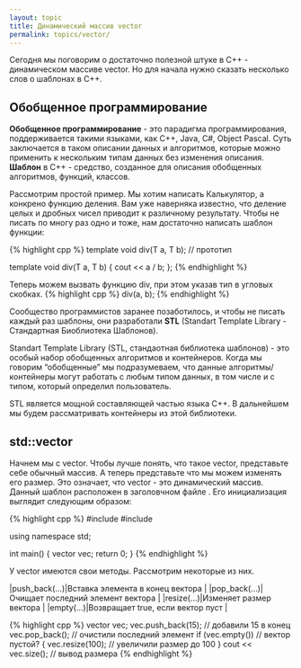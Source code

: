 ```yaml
---
layout: topic
title: Динамический массив vector
permalink: topics/vector/
---
```

Сегодня мы поговорим о достаточно полезной штуке в C++ - динамическом массиве vector. Но для начала нужно сказать несколько слов о шаблонах в С++.

## Обобщенное программирование 
**Обобщенное программирование** - это парадигма программирования, поддерживается такими языками, как C++, Java, C#, Object Pascal. Суть заключается в таком описании данных и алгоритмов, которые можно применить к нескольким типам данных без изменения описания. **Шаблон** в C++ - средство, созданное для описания обобщенных алгоритмов, функций, классов.

Рассмотрим простой пример. Мы хотим написать Калькулятор, а конкрено функцию деления. Вам уже наверняка известно, что деление целых и дробных чисел приводит к различному результату. Чтобы не писать по многу раз одно и тоже, нам достаточно написать шаблон функции:

{% highlight cpp %}
template<typename T>
void div(T a, T b); // прототип

template<typename T>
void div(T a, T b)
{
	cout <<  a / b;
};
{% endhighlight %}

Теперь можем вызвать функцию div, при этом указав тип в угловых скобках.
{% highlight cpp %}
div<double>(a, b);
{% endhighlight %}
  
Сообщество программистов заранее позаботилось, и чтобы не писать каждый раз шаблоны, они разработали **STL** (Standart Template Library - Стандартная Биоблиотека Шаблонов).

Standart Template Library (STL, стандаотная библиотека шаблонов) - это особый набор обобщенных алгоритмов и контейнеров. Когда мы говорим “обобщенные” мы подразумеваем, что данные алгоритмы/контейнеры могут работать с любым типом данных, в том числе и с типом, который определил пользователь.

STL является мощной составляющей частью языка C++. В дальнейшем мы будем рассматривать контейнеры из этой библиотеки.

## std::vector

Начнем мы с vector. Чтобы лучше понять, что такое vector, представьте себе обычный массив. А теперь представьте что мы можем изменять его размер. Это означает, что vector - это динамический массив. Данный шаблон расположен в заголовчном файле <vector>. Его инициализация выглядит следующим образом:
  
{% highlight cpp %}
#include <iostream>
#include <vector>

using namespace std;

int main()
{
	vector<int> vec;
	return 0;
}
{% endhighlight %}

У vector имеются свои методы. Рассмотрим некоторые из них.

|push_back(...)|Вставка элемента в конец вектора |
|pop_back(...)|Очищает последний элемент вектора |
|resize(...)|Изменяет размер вектора |
|empty(...)|Возвращает true, если вектор пуст |

{% highlight cpp %}
vector<int> vec;
vec.push_back(15); // добавили 15 в конец
vec.pop_back(); // очистили последний элемент
if (vec.empty()) // вектор пустой?
{
	vec.resize(100); // увеличили размер до 100
}
cout << vec.size(); // вывод размера
{% endhighlight %}

